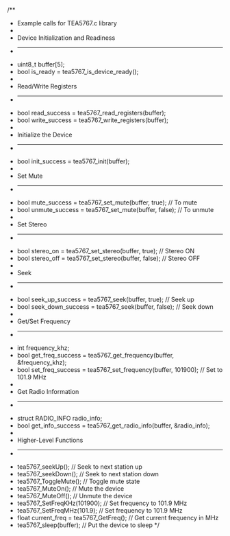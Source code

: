 /**
 * Example calls for TEA5767.c library
 * 
 * Device Initialization and Readiness
 * ----------------------------------
 * uint8_t buffer[5];
 * bool is_ready = tea5767_is_device_ready();
 * 
 * Read/Write Registers
 * --------------------
 * bool read_success = tea5767_read_registers(buffer);
 * bool write_success = tea5767_write_registers(buffer);
 * 
 * Initialize the Device
 * ---------------------
 * bool init_success = tea5767_init(buffer);
 * 
 * Set Mute
 * --------
 * bool mute_success = tea5767_set_mute(buffer, true);  // To mute
 * bool unmute_success = tea5767_set_mute(buffer, false);  // To unmute
 * 
 * Set Stereo
 * ----------
 * bool stereo_on = tea5767_set_stereo(buffer, true);  // Stereo ON
 * bool stereo_off = tea5767_set_stereo(buffer, false);  // Stereo OFF
 * 
 * Seek
 * ----
 * bool seek_up_success = tea5767_seek(buffer, true);  // Seek up
 * bool seek_down_success = tea5767_seek(buffer, false);  // Seek down
 * 
 * Get/Set Frequency
 * -----------------
 * int frequency_khz;
 * bool get_freq_success = tea5767_get_frequency(buffer, &frequency_khz);
 * bool set_freq_success = tea5767_set_frequency(buffer, 101900);  // Set to 101.9 MHz
 * 
 * Get Radio Information
 * ---------------------
 * struct RADIO_INFO radio_info;
 * bool get_info_success = tea5767_get_radio_info(buffer, &radio_info);
 * 
 * Higher-Level Functions
 * ----------------------
 * tea5767_seekUp();  // Seek to next station up
 * tea5767_seekDown();  // Seek to next station down
 * tea5767_ToggleMute();  // Toggle mute state
 * tea5767_MuteOn();  // Mute the device
 * tea5767_MuteOff();  // Unmute the device
 * tea5767_SetFreqKHz(101900);  // Set frequency to 101.9 MHz
 * tea5767_SetFreqMHz(101.9);  // Set frequency to 101.9 MHz
 * float current_freq = tea5767_GetFreq();  // Get current frequency in MHz
 * tea5767_sleep(buffer);  // Put the device to sleep
 */
